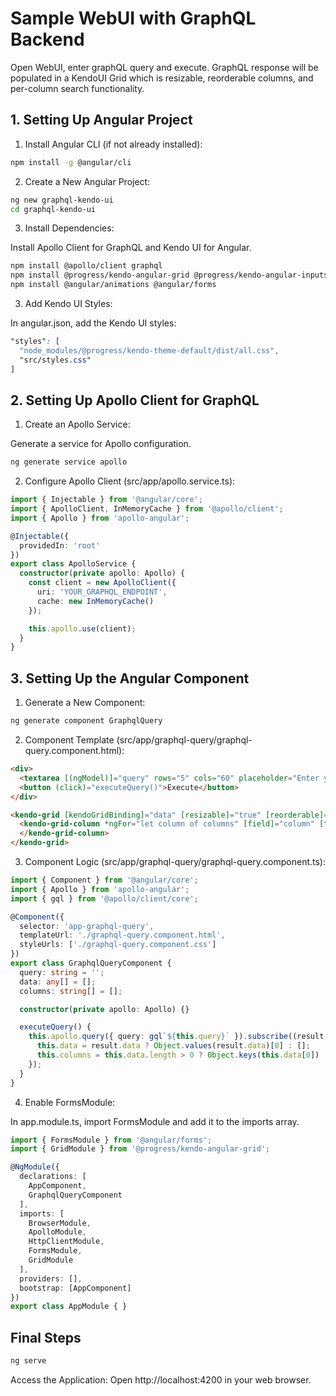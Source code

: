 # Sample WebUI with GraphQL Backend

Open WebUI, enter graphQL query and execute. GraphQL response will be populated in a KendoUI Grid which is resizable, reorderable columns, and per-column search functionality. 

## 1. Setting Up Angular Project

1. Install Angular CLI (if not already installed):

```bash
npm install -g @angular/cli
```

2. Create a New Angular Project:

```bash
ng new graphql-kendo-ui
cd graphql-kendo-ui
```

3. Install Dependencies:

Install Apollo Client for GraphQL and Kendo UI for Angular.

```bash
npm install @apollo/client graphql
npm install @progress/kendo-angular-grid @progress/kendo-angular-inputs @progress/kendo-theme-default
npm install @angular/animations @angular/forms
```

3. Add Kendo UI Styles:

In angular.json, add the Kendo UI styles:

```css
"styles": [
  "node_modules/@progress/kendo-theme-default/dist/all.css",
  "src/styles.css"
]
```

## 2. Setting Up Apollo Client for GraphQL

1. Create an Apollo Service:

Generate a service for Apollo configuration.

```bash
ng generate service apollo
```

2. Configure Apollo Client (src/app/apollo.service.ts):

```typescript
import { Injectable } from '@angular/core';
import { ApolloClient, InMemoryCache } from '@apollo/client';
import { Apollo } from 'apollo-angular';

@Injectable({
  providedIn: 'root'
})
export class ApolloService {
  constructor(private apollo: Apollo) {
    const client = new ApolloClient({
      uri: 'YOUR_GRAPHQL_ENDPOINT',
      cache: new InMemoryCache()
    });

    this.apollo.use(client);
  }
}
```


## 3. Setting Up the Angular Component

1. Generate a New Component:

```bash
ng generate component GraphqlQuery
```

2. Component Template (src/app/graphql-query/graphql-query.component.html):

```html
<div>
  <textarea [(ngModel)]="query" rows="5" cols="60" placeholder="Enter your GraphQL query"></textarea>
  <button (click)="executeQuery()">Execute</button>
</div>

<kendo-grid [kendoGridBinding]="data" [resizable]="true" [reorderable]="true">
  <kendo-grid-column *ngFor="let column of columns" [field]="column" [title]="column" [filterable]="true">
  </kendo-grid-column>
</kendo-grid>
```

3. Component Logic (src/app/graphql-query/graphql-query.component.ts):

```typescript
import { Component } from '@angular/core';
import { Apollo } from 'apollo-angular';
import { gql } from '@apollo/client/core';

@Component({
  selector: 'app-graphql-query',
  templateUrl: './graphql-query.component.html',
  styleUrls: ['./graphql-query.component.css']
})
export class GraphqlQueryComponent {
  query: string = '';
  data: any[] = [];
  columns: string[] = [];

  constructor(private apollo: Apollo) {}

  executeQuery() {
    this.apollo.query({ query: gql`${this.query}` }).subscribe((result: any) => {
      this.data = result.data ? Object.values(result.data)[0] : [];
      this.columns = this.data.length > 0 ? Object.keys(this.data[0]) : [];
    });
  }
}
```

4. Enable FormsModule:
   
In app.module.ts, import FormsModule and add it to the imports array.

```typescript
import { FormsModule } from '@angular/forms';
import { GridModule } from '@progress/kendo-angular-grid';

@NgModule({
  declarations: [
    AppComponent,
    GraphqlQueryComponent
  ],
  imports: [
    BrowserModule,
    ApolloModule,
    HttpClientModule,
    FormsModule,
    GridModule
  ],
  providers: [],
  bootstrap: [AppComponent]
})
export class AppModule { }
```

## Final Steps

```bash
ng serve
```

Access the Application:
Open http://localhost:4200 in your web browser.

